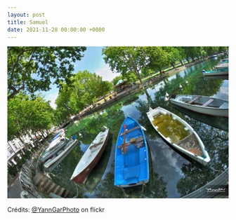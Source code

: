 ```yaml
---
layout: post
title: Samuel
date: 2021-11-28 00:00:00 +0000
---
```


![Samuel](/images/2021-11-28.jpg)

Crédits: [@YannGarPhoto](https://www.flickr.com/people/yannickgar/) on flickr
